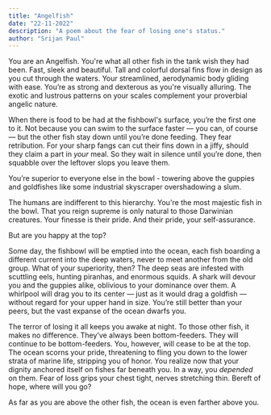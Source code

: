 ```yaml
---
title: "Angelfish"
date: "22-11-2022"
description: "A poem about the fear of losing one's status." 
author: "Srijan Paul"
---
```


You are an Angelfish.
You're what all other fish in the tank wish they had been.
Fast, sleek and beautiful.
Tall and colorful dorsal fins flow in design as you cut through the waters.
Your streamlined, aerodynamic body gliding with ease.
You’re as strong and dexterous as you're visually alluring.
The exotic and lustrous patterns on your scales complement your proverbial angelic nature.

When there is food to be had at the fishbowl's surface, you’re the first one to it.
Not because you can swim to the surface faster — you can, of course — but the other fish stay down until you’re done feeding.
They fear retribution.
For your sharp fangs can cut their fins down in a jiffy, should they claim a part in *your* meal.
So they wait in silence until you’re done, then squabble over the leftover slops you leave them.

You’re superior to everyone else in the bowl - towering above the guppies and goldfishes like some industrial skyscraper overshadowing a slum.

The humans are indifferent to this hierarchy.
You're the most majestic fish in the bowl.
That you reign supreme is only natural to those Darwinian creatures.
Your finesse is their pride.
And their pride, your self-assurance.

But are you happy at the top?

Some day, the fishbowl will be emptied into the ocean, each fish boarding a different current into the deep waters, never to meet another from the old group.
What of your superiority, then?
The deep seas are infested with scuttling eels, hunting piranhas, and enormous squids.
A shark will devour you and the guppies alike, oblivious to your dominance over them.
A whirlpool will drag you to its center — just as it would drag a goldfish — without regard for your upper hand in size.
You’re still better than your peers, but the vast expanse of the ocean dwarfs you.

The terror of losing it all keeps you awake at night.
To those other fish, it makes no difference.
They’ve always been bottom-feeders.
They will continue to be bottom-feeders.
You, however, will cease to be at the top.
The ocean scorns your pride, threatening to fling you down to the lower strata of marine life, stripping you of honor.
You realize now that your dignity anchored itself on fishes far beneath you.
In a way, you *depended* on them.
Fear of loss grips your chest tight, nerves stretching thin.
Bereft of hope, where will you go?

As far as you are above the other fish, the ocean is even farther above you.